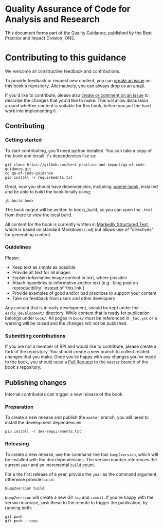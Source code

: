 # Quality Assurance of Code for Analysis and Research

This document forms part of the Quality Guidance, published by the Best Practice and Impact Division, ONS.


# Contributing to this guidance

We welcome all constructive feedback and contributions.

To provide feedback or request new content, you can [create an issue](https://github.com/best-practice-and-impact/qa-of-code-guidance/issues) on this book's repository.
Alternatively, you can always drop us an [email](gsshelp@statistics.gov.uk).

If you'd like to contribute, please also [create or comment on an issue](https://github.com/best-practice-and-impact/qa-of-code-guidance/issues) to describe the changes that you'd like to make.
This will allow discussion around whether content is suitable for this book, before you put the hard work into implementing it.


## Contributing


### Getting started

To start contributing, you'll need python installed.
You can take a copy of the book and install it's dependencies like so:

```
git clone https://github.com/best-practice-and-impact/qa-of-code-guidance.git
cd qa-of-code-guidance
pip install -r requirements.txt
```

Great, now you should have dependencies, including [jupyter-book](https://jupyterbook.org/intro.html), installed and be able to build the book locally using:

```
jb build book
```

The book output will be written to book/_build, so you can open the `.html` from there to view the local build.

All content for the book is currently written in [Markedly Structured Text](https://myst-parser.readthedocs.io/en/latest/), which is based on standard Markdown (`.md`) but allows use of "directives" for generating content.


### Guidelines

Please:
* Keep text as simple as possible
* Provide alt text for all images
* Explain informative image content in text, where possible
* Attach hyperlinks to informative anchor text (e.g. 'blog post on reproducibility' instead of 'this link')
* Provide examples of good and/or bad practices to support your content
* Take on feedback from users and other developers

Any content that is in early development, should be kept under the `early_development/` directory.
While content that is ready for publication belongs under `book/`.
All pages in `book/` must be referenced in `_toc.yml` or a warning will be raised and the changes will not be published.


### Submitting contributions

If you are not a member of BPI and would like to contribute, please create a fork of the repository.
You should create a new branch to collect related changes that you make.
Once you're happy with any changes you've made to the book, you should raise a [Pull Request](https://github.com/best-practice-and-impact/qa-of-code-guidance/pulls) to the `master` branch of the book's repository.

## Publishing changes

Internal contributors can trigger a new release of the book.

### Preparation

To create a new release and publish the `master` branch, you will need to install the development dependencies:

```
pip install -r dev-requirements.txt
```

### Releasing

To create a new release, use the command line tool `bump2version`, which will be installed with the dev dependencies.
The version number references the current `year` and an incremental `build` count.

For a the first release of a year, provide the `year` as the command argument, otherwise provide `build`:

```
bump2version build
```

`bump2version` will create a new Git `tag` and `commit`.
If you're happy with the version increase, `push` these to the remote to trigger the publication, by running both:

```
git push
git push --tags
```
